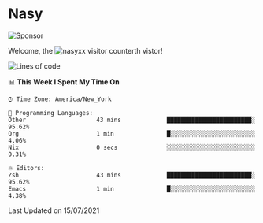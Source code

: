 # Nasy

<!--
<p align="center">
<img height="200" src="https://github-readme-stats.vercel.app/api?username=nasyxx&count_private=true&show_icons=true&theme=dracula&include_all_commits=true"/>
<img height="200" src="https://github-readme-stats.vercel.app/api/top-langs/?username=nasyxx&theme=dracula&hide=html,jupyter+notebook&count_private=true&show_icons=true"/>
</p>

  
----------------
-->

![Sponsor](https://img.shields.io/static/v1.svg?label=Sponsor&message=%E2%9D%A4&logo=GitHub&style=flat&color=pink)
 
Welcome, the ![nasyxx visitor counter](https://count.getloli.com/get/@nasyxx?theme=rule34)th vistor!
 
<!--START_SECTION:waka-->
![Lines of code](https://img.shields.io/badge/From%20Hello%20World%20I%27ve%20Written-5.4%20million%20lines%20of%20code-blue)

📊 **This Week I Spent My Time On** 

```text
⌚︎ Time Zone: America/New_York

💬 Programming Languages: 
Other                    43 mins             ████████████████████████░   95.62% 
Org                      1 min               █░░░░░░░░░░░░░░░░░░░░░░░░   4.06% 
Nix                      0 secs              ░░░░░░░░░░░░░░░░░░░░░░░░░   0.31%

🔥 Editors: 
Zsh                      43 mins             ████████████████████████░   95.62% 
Emacs                    1 min               █░░░░░░░░░░░░░░░░░░░░░░░░   4.38%

```


 Last Updated on 15/07/2021
<!--END_SECTION:waka-->

<!-- ![visitors](https://visitor-badge.laobi.icu/badge?page_id=nasyxx.nasyxx) -->

